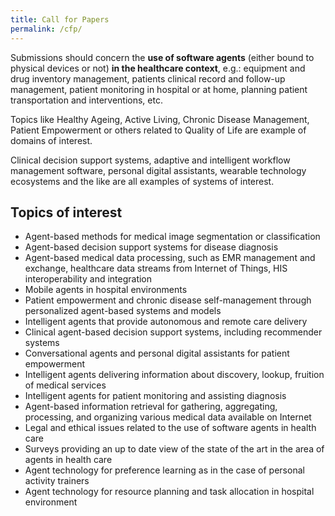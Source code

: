 ```yaml
---
title: Call for Papers
permalink: /cfp/
---
```


Submissions should concern the **use of software agents** (either bound to physical devices or not) **in the healthcare context**, e.g.: equipment and drug inventory management, patients clinical record and follow-up management, patient monitoring in hospital or at home, planning patient transportation and interventions, etc.

Topics like Healthy Ageing, Active Living, Chronic Disease Management, Patient Empowerment or others related to Quality of Life are example of domains of interest.

Clinical decision support systems, adaptive and intelligent workflow management software, personal digital assistants, wearable technology ecosystems and the like are all examples of systems of interest.

## Topics of interest

 - Agent-based methods for medical image segmentation or classification
 - Agent-based decision support systems for disease diagnosis
 - Agent-based medical data processing, such as EMR management and exchange, healthcare data streams from Internet of Things, HIS interoperability and integration
 - Mobile agents in hospital environments
 - Patient empowerment and chronic disease self-management through personalized agent-based systems and models
 - Intelligent agents that provide autonomous and remote care delivery
 - Clinical agent-based decision support systems, including recommender systems
 - Conversational agents and personal digital assistants for patient empowerment
 - Intelligent agents delivering information about discovery, lookup, fruition of medical services
 - Intelligent agents for patient monitoring and assisting diagnosis
 - Agent-based information retrieval for gathering, aggregating, processing, and organizing various medical data available on Internet
 - Legal and ethical issues related to the use of software agents in health care
 - Surveys providing an up to date view of the state of the art in the area of agents in health care
 - Agent technology for preference learning as in the case of personal activity trainers
 - Agent technology for resource planning and task allocation in hospital environment
